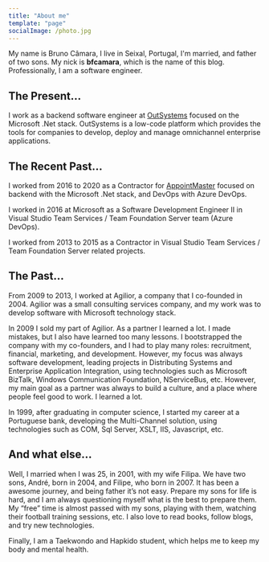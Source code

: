 ```yaml
---
title: "About me"
template: "page"
socialImage: /photo.jpg
---
```


My name is Bruno Câmara, I live in Seixal, Portugal, I'm married, and father of two sons. My nick is **bfcamara**, which is the name of this blog. Professionally, I am a software engineer.

## The Present…

I work as a backend software engineer at [OutSystems](https://outsystems.com)
focused on the Microsoft .Net stack. OutSystems is a low-code platform which
provides the tools for companies to develop, deploy and manage omnichannel
enterprise applications.


## The Recent Past…

I worked from 2016 to 2020 as a Contractor for
[AppointMaster](https://appointmaster.com/) focused on backend with the
Microsoft .Net stack, and DevOps with Azure DevOps.

I worked in 2016 at Microsoft as a Software Development Engineer II in Visual Studio Team Services / Team Foundation Server team (Azure DevOps).

I worked from 2013 to 2015 as a Contractor in Visual Studio Team Services / Team Foundation Server related projects.

## The Past…

From 2009 to 2013, I worked at Agilior, a company that I co-founded in 2004.
Agilior was a small consulting services company, and my work was to develop
software with Microsoft technology stack.

In 2009 I sold my part of Agilior. As a partner I learned a lot. I made
mistakes, but I also have learned too many lessons. I bootstrapped the company
with my co-founders, and I had to play many roles: recruitment, financial,
marketing, and development. However, my focus was always software development,
leading projects in Distributing Systems and Enterprise Application Integration,
using technologies such as Microsoft BizTalk, Windows Communication Foundation,
NServiceBus, etc. However,  my main goal as a partner was always to build a
culture, and a place where people feel good to work. I learned a lot.

In 1999, after graduating in computer science, I started my career at a
Portuguese bank, developing the Multi-Channel solution, using technologies such
as COM, Sql Server, XSLT, IIS, Javascript, etc.  

## And what else…

Well, I married when I was 25, in 2001, with my wife Filipa. We have two sons,
André, born in 2004, and Filipe, who born in 2007. It has been a awesome
journey, and being father it’s not easy. Prepare my sons for life is hard, and I
am always questioning myself what is the best to prepare them. My “free” time is
almost passed with my sons, playing with them, watching their football training
sessions, etc. I also love to read books, follow blogs, and try new technologies.

Finally, I am a Taekwondo and Hapkido student, which helps me to keep my body and
 mental health.

